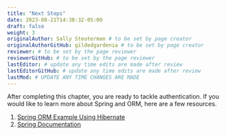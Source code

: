 ```yaml
---
title: "Next Steps"
date: 2023-08-21T14:38:32-05:00
draft: false
weight: 3
originalAuthor: Sally Steuterman # to be set by page creator
originalAuthorGitHub: gildedgardenia # to be set by page creator
reviewer: # to be set by the page reviewer
reviewerGitHub: # to be set by the page reviewer
lastEditor: # update any time edits are made after review
lastEditorGitHub: # update any time edits are made after review
lastMod: # UPDATE ANY TIME CHANGES ARE MADE
---
```


After completing this chapter, you are ready to tackle authentication. If you would like to learn more about Spring and ORM, here are a few resources.

1. [Spring ORM Example Using Hibernate](https://www.geeksforgeeks.org/spring-orm-example-using-hibernate/)
1. [Spring Documentation](https://docs.spring.io/spring-framework/docs/2.0.x/reference/orm.html)